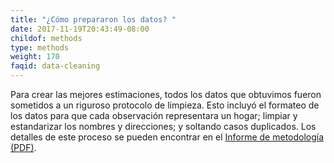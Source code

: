 ```yaml
---
title: "¿Cómo prepararon los datos? "
date: 2017-11-19T20:43:49-08:00
childof: methods
type: methods
weight: 170
faqid: data-cleaning
---
```

Para crear las mejores estimaciones, todos los datos que obtuvimos fueron sometidos a un riguroso protocolo de limpieza. Esto incluyó el formateo de los datos para que cada observación representara un hogar; limpiar y estandarizar los nombres y direcciones; y soltando casos duplicados. Los detalles de este proceso se pueden encontrar en el <a href="https://evictionlab.org/docs/Eviction_Lab_Methodology_Report_2022.pdf" target="_blank">Informe de metodología (PDF)</a>.